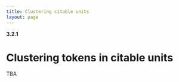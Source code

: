 ```yaml
---
title: Clustering citable units
layout: page
---
```


**3.2.1**

# Clustering tokens in citable units

TBA
